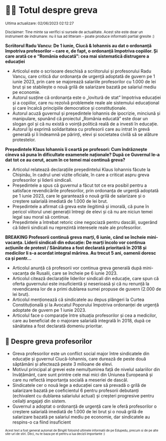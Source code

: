 # 👩‍🏫 Totul despre greva
<sub>Ultima actualizare: 02/06/2023 02:12:27</sub>

<sub>Disclaimer: Tine minte sa verifici si sursele de actualitate. Acest site este doar un instrument de indrumare: nu il lua ad litteram - poate produce informatii partial gresite :)</sub>

**Scriitorul Radu Vancu: De 1 iunie, Ciucă & Iohannis au dat o ordonanță împotriva profesorilor – care e, de fapt, o ordonanță împotriva copiilor. Și care arată ce e “România educată”: cea mai sistematică distrugere a educației**
- Articolul este o scrisoare deschisă a scriitorului și profesorului Radu Vancu, care critică dur ordonanța de urgență adoptată de guvern pe 1 iunie 2023, prin care se majorează salariile profesorilor cu 1.000 de lei brut și se stabilește o nouă grilă de salarizare bazată pe salariul mediu pe economie.
- Autorul susține că ordonanța este o „lovitură de stat” împotriva educației și a copiilor, care nu rezolvă problemele reale ale sistemului educațional și care încalcă principiile democratice și constituționale.
- Autorul acuză guvernul și președintele Iohannis de ipocrizie, minciună și manipulare, spunând că proiectul „România educată” este doar un slogan gol și că nu există o voință politică reală de a investi în educație.
- Autorul își exprimă solidaritatea cu profesorii care au intrat în grevă generală și îi îndeamnă pe părinți, elevi și societatea civilă să se alăture protestelor.

**Președintele Klaus Iohannis îi ceartă pe profesori: Cum îndrăznește cineva să puna în dificultate examenele naționale? După ce Guvernul le-a dat tot ce au cerut, acum în ce temei mai continuă greva?**
- Articolul relatează declarațiile președintelui Klaus Iohannis făcute la Chișinău, în cadrul unei vizite oficiale, în care a criticat aspru greva profesorilor și liderii sindicali.
- Președintele a spus că guvernul a făcut tot ce era posibil pentru a satisface revendicările profesorilor, prin ordonanța de urgență adoptată pe 1 iunie 2023, care le garantează o nouă grilă de salarizare și o creștere salarială imediată de 1.000 de lei brut.
- Președintele a afirmat că greva este ilegitimă și imorală, că pune în pericol viitorul unei generații întregi de elevi și că nu are niciun temei legal sau moral să continue.
- Președintele a întrebat retoric cine negociază pentru dascăli, sugerând că liderii sindicali nu reprezintă interesele reale ale profesorilor.

**BREAKING Profesorii continuă greva marți, 6 iunie, când se încheie mini-vacanța. Liderii sindicali din educație: De marți încolo vor continua acțiunile de protest / Sănătatea a fost declarată prioritară în 2018 și medicilor li s-a acordat integral mărirea. Au trecut 5 ani, oamenii doresc ca și pentr...**
- Articolul anunță că profesorii vor continua greva generală după mini-vacanța de Rusalii, care se încheie pe 6 iunie 2023.
- Articolul citează declarațiile liderilor sindicali din educație, care spun că oferta guvernului este insuficientă și neserioasă și că nu renunță la revendicarea lor de a primi dublarea sumei propuse de guvern (2.000 de lei brut).
- Articolul menționează că sindicatele au depus plângeri la Curtea Constituțională și la Avocatul Poporului împotriva ordonanței de urgență adoptate de guvern pe 1 iunie 2023.
- Articolul face o comparație între situația profesorilor și cea a medicilor, care au beneficiat de o majorare salarială integrală în 2018, după ce sănătatea a fost declarată domeniu prioritar.

## 🏫 Despre greva profesorilor
- Greva profesorilor este un conflict social major între sindicatele din educație și guvernul Ciucă-Iohannis, care durează de peste două săptămâni și afectează peste 3 milioane de elevi.
- Motivul principal al grevei este nemulțumirea față de nivelul salariilor din învățământ, care sunt printre cele mai mici din Uniunea Europeană și care nu reflectă importanța socială a meseriei de dascăl.
- Sindicatele cer o nouă lege a educației care să prevadă o grilă de salarizare bazată pe coeficientul 6 pentru profesorii debutanți (echivalent cu dublarea salariului actual) și creșteri progresive pentru ceilalți angajați din sistem.
- Guvernul a adoptat o ordonanță de urgență care le oferă profesorilor o creștere salarială imediată de 1.000 de lei brut și o nouă grilă de salarizare bazată pe salariul mediu pe economie, dar sindicatele au respins-o ca fiind insuficient


<sub><sub>Acest text a fost generat automat de BingAI folosind ultimele informatii de pe Edupedu, precum si de pe alte site-uri de stiri. Deci, nu te baza pe el pentru a lua decizii importante :)</sub></sub>